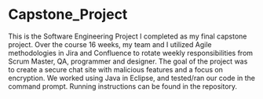 # Capstone_Project
This is the Software Engineering Project I completed as my final capstone project. Over the course 16 weeks, my team and I utilized Agile methodologies in Jira and Confluence to rotate weekly responsibilities from Scrum Master, QA, programmer and designer. The goal of the project was to create a secure chat site with malicious features and a focus on encryption. We worked using Java in Eclipse, and tested/ran our code in the command prompt. Running instructions can be found in the repository.
